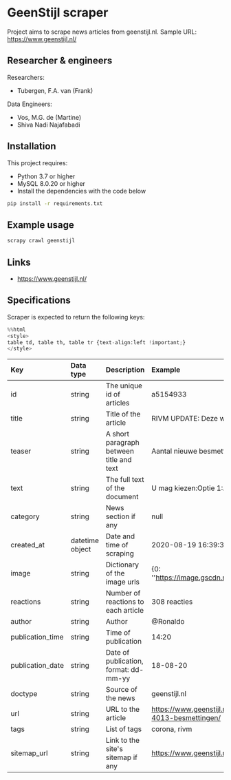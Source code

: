 
# GeenStijl scraper

Project aims to scrape news articles from geenstijl.nl.
Sample URL: https://www.geenstijl.nl/

## Researcher & engineers

Researchers:

- Tubergen, F.A. van (Frank)

Data Engineers:

- Vos, M.G. de (Martine)
- Shiva Nadi Najafabadi

## Installation

This project requires:
  - Python 3.7 or higher
  - MySQL 8.0.20 or higher
  -  Install the dependencies with the code below

  ```sh
  pip install -r requirements.txt
  ```

## Example usage 

``` sh
scrapy crawl geenstijl
```

## Links 

- https://www.geenstijl.nl/

## Specifications
Scraper is expected to return the following keys:




```python
%%html
<style> 
table td, table th, table tr {text-align:left !important;}
</style>
```


<style> 
table td, table th, table tr {text-align:left !important;}
</style>





| Key | Data type|Description |Example|
| --- | --- |--- | --- |
|id| string | The unique id of articles |a5154933|
|title|string |Title of the article|RIVM UPDATE: Deze week +4013 besmettingen|
|teaser|string|A short paragraph between title and text|Aantal nieuwe besmettingen STABILISEERT|
|text|string| The full text of the document|U mag kiezen:Optie 1:...|
|category|string| News section if any| null|
|created_at|datetime object |Date and time of scraping|2020-08-19 16:39:35|
|image|string | Dictionary of the image urls|{0: ''https://image.gscdn.nl/image/5f8b9b2526_Schermafbeelding... |
|reactions|string |Number of reactions to each article|308 reacties|
|author|string |Author|@Ronaldo|
|publication_time|string | Time of publication|14:20|
|publication_date|string |Date of publication, format: dd-mm-yy|18-08-20|
|doctype	|string | Source of the news| geenstijl.nl|
|url|string |URL to the article|https://www.geenstijl.nl/5154933/rivm-update-deze-week-4013-besmettingen/|
|tags|string |List of tags|corona, rivm|
|sitemap_url|string |Link to the site's sitemap if any|https://www.geenstijl.nl/sitemap.xml|



```python

```

